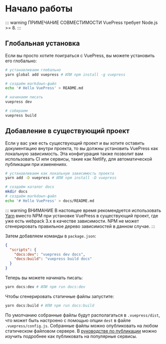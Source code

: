 # Начало работы

::: warning ПРИМЕЧАНИЕ СОВМЕСТИМОСТИ
VuePress требует Node.js >= 8.
:::

## Глобальная установка

Если вы просто хотите поиграться с VuePress, вы можете установить его глобально:

``` bash
# устанавливаем глобально
yarn global add vuepress # ИЛИ npm install -g vuepress

# создаём markdown-файл
echo '# Hello VuePress' > README.md

# начинаем писать
vuepress dev

# собираем
vuepress build
```

## Добавление в существующий проект

Если у вас уже есть существующий проект и вы хотите оставить документацию внутри проекта, то вы должны установить VuePress как локальную зависимость. Эта конфигурация также позволит вам использовать CI или сервисы, такие как Netlify, для автоматической публикации при изменениях.

``` bash
# устанавливаем как локальную зависимость проекта
yarn add -D vuepress # ИЛИ npm install -D vuepress

# создаём каталог docs
mkdir docs
# создаём markdown-файл
echo '# Hello VuePress' > docs/README.md
```

::: warning ВНИМАНИЕ
В настоящее время рекомендуется использовать [Yarn](https://yarnpkg.com/en/) вместо NPM при установке VuePress в существующий проект, где уже есть webpack 3.x в качестве зависимости. NPM не может сгенерировать правильное дерево зависимостей в данном случае.
:::

Затем добавляем команды в `package.json`:

``` json
{
  "scripts": {
    "docs:dev": "vuepress dev docs",
    "docs:build": "vuepress build docs"
  }
}
```

Теперь вы можете начинать писать:

``` bash
yarn docs:dev # ИЛИ npm run docs:dev
```

Чтобы сгенерировать статичные файлы запустите:

``` bash
yarn docs:build # ИЛИ npm run docs:build
```

По умолчанию собранные файлы будут располагаться в `.vuepress/dist`, что может быть настроено с помощью опции `dest` в файле `.vuepress/config.js`. Собранные файлы можно опубликовать на любом статическом файловом сервере. В [руководстве по публикации](./deploy.md) можно изучить подробнее как публиковать на популярные сервисы.
